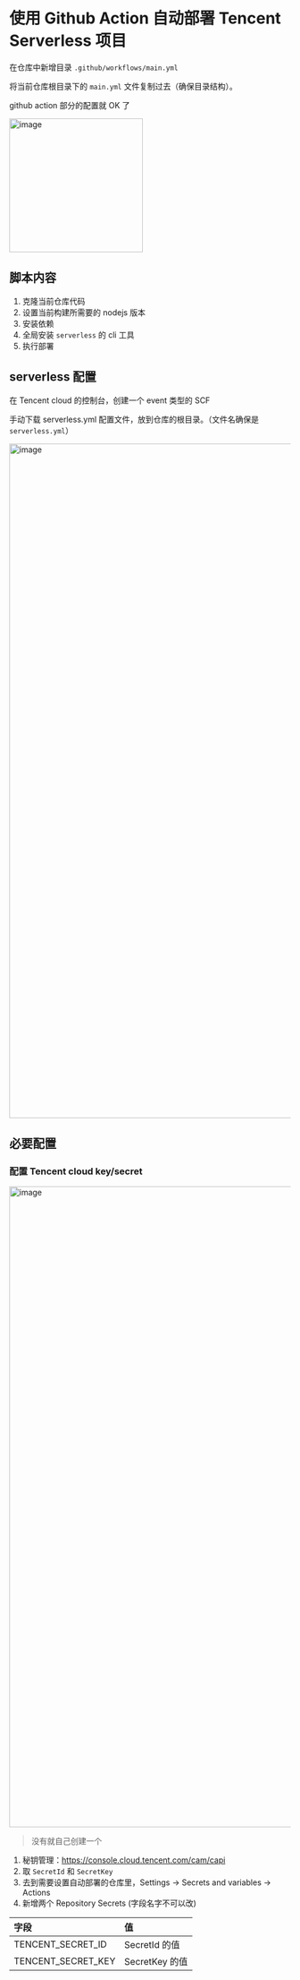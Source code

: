 # 使用 Github Action 自动部署 Tencent Serverless 项目

在仓库中新增目录 `.github/workflows/main.yml`

将当前仓库根目录下的 `main.yml` 文件复制过去（确保目录结构）。

github action 部分的配置就 OK 了

<img width="239" alt="image" src="https://user-images.githubusercontent.com/12368943/226575759-876fbf50-9f57-43bb-9bc2-b2c33e34599e.png">

## 脚本内容

1. 克隆当前仓库代码
2. 设置当前构建所需要的 nodejs 版本
3. 安装依赖
4. 全局安装 `serverless` 的 cli 工具
5. 执行部署

## serverless 配置

在 Tencent cloud 的控制台，创建一个 event 类型的 SCF

手动下载 serverless.yml 配置文件，放到仓库的根目录。（文件名确保是 `serverless.yml`）

<img width="1205" alt="image" src="https://user-images.githubusercontent.com/12368943/226576349-b19f84d0-dadf-404a-8541-d898f093e11a.png">

## 必要配置

### 配置 Tencent cloud key/secret

<img width="1145" alt="image" src="https://user-images.githubusercontent.com/12368943/226575356-9f040e7f-74f5-4260-92f7-d167fe26cc4c.png">

> 没有就自己创建一个

1. 秘钥管理：https://console.cloud.tencent.com/cam/capi
2. 取 `SecretId` 和 `SecretKey`
3. 去到需要设置自动部署的仓库里，Settings -> Secrets and variables -> Actions
4. 新增两个 Repository Secrets (字段名字不可以改)

字段 | 值
:----|:----
TENCENT_SECRET_ID | SecretId 的值
TENCENT_SECRET_KEY | SecretKey 的值
